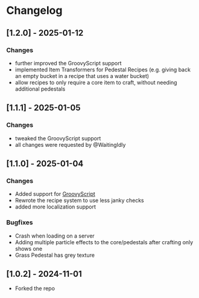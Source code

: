# Changelog

## [1.2.0] - 2025-01-12
### Changes
- further improved the GroovyScript support
- implemented Item Transformers for Pedestal Recipes (e.g. giving back an empty bucket in a recipe that uses a water bucket)
- allow recipes to only require a core item to craft, without needing additional pedestals

## [1.1.1] - 2025-01-05
### Changes
- tweaked the GroovyScript support
- all changes were requested by @WaitingIdly

## [1.1.0] - 2025-01-04
### Changes
- Added support for [GroovyScript](https://cleanroommc.com/groovy-script/)
- Rewrote the recipe system to use less janky checks
- added more localization support

### Bugfixes
- Crash when loading on a server
- Adding multiple particle effects to the core/pedestals after crafting only shows one
- Grass Pedestal has grey texture

## [1.0.2] - 2024-11-01
- Forked the repo